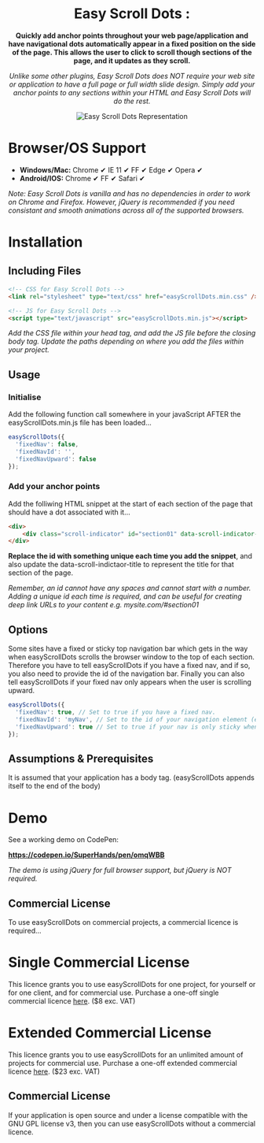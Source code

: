 <h1 align="center">Easy Scroll Dots :</h1>
<p align="center"><strong>Quickly add anchor points throughout your web page/application and have navigational dots automatically appear in a fixed position on the side of the page. This allows the user to click to scroll though sections of the page, and it updates as they scroll.</strong></p>
<p align="center"><em>Unlike some other plugins, Easy Scroll Dots does NOT require your web site or application to have a full page or full width slide design. Simply add your anchor points to any sections within your HTML and Easy Scroll Dots will do the rest.</em></p>
<p align="center"><img src="https://i.ibb.co/f4xMbHx/easy-Scroll-Dots-representation.jpg" alt="Easy Scroll Dots Representation" /></p>

# Browser/OS Support

<ul>
  <li><strong>Windows/Mac:</strong> Chrome &#10004; IE 11 &#10004; FF &#10004; Edge &#10004; Opera &#10004;</li>
  <li><strong>Android/IOS:</strong> Chrome &#10004; FF &#10004; Safari &#10004;</li>
</ul>
<p><em>Note: Easy Scroll Dots is vanilla and has no dependencies in order to work on Chrome and Firefox. However, jQuery is recommended if you need consistant and smooth animations across all of the supported browsers.</em></p> 

# Installation

## Including Files

```html
<!-- CSS for Easy Scroll Dots -->
<link rel="stylesheet" type="text/css" href="easyScrollDots.min.css" />

<!-- JS for Easy Scroll Dots -->
<script type="text/javascript" src="easyScrollDots.min.js"></script>
```

<p><em>Add the CSS file within your head tag, and add the JS file before the closing body tag. Update the paths depending on where you add the files within your project.</em></p>

## Usage

### Initialise

<p>Add the following function call somewhere in your javaScript AFTER the easyScrollDots.min.js file has been loaded...</p>

```javascript
easyScrollDots({
  'fixedNav': false,
  'fixedNavId': '',
  'fixedNavUpward': false
});
```

### Add your anchor points

<p>Add the folliwing HTML snippet at the start of each section of the page that should have a dot associated with it...</p>

```html
<div>
    <div class="scroll-indicator" id="section01" data-scroll-indicator-title="Hello World"></div>
</div>
```

<p><strong>Replace the id with something unique each time you add the snippet</strong>, and also update the data-scroll-indictaor-title to represent the title for that section of the page.</p>

<p><em>Remember, an id cannot have any spaces and cannot start with a number. Adding a unique id each time is required, and can be useful for creating deep link URLs to your content e.g. mysite.com/#section01</em></p>

## Options

<p>Some sites have a fixed or sticky top navigation bar which gets in the way when easyScrollDots scrolls the browser window to the top of each section. Therefore you have to tell easyScrollDots if you have a fixed nav, and if so, you also need to provide the id of the navigation bar. Finally you can also tell easyScrollDots if your fixed nav only appears when the user is scrolling upward.</p>

```javascript
easyScrollDots({
  'fixedNav': true, // Set to true if you have a fixed nav.
  'fixedNavId': 'myNav', // Set to the id of your navigation element (easyScrollDots will measure the height of the element).
  'fixedNavUpward': true // Set to true if your nav is only sticky when the user is scrolling up.
});
```

## Assumptions & Prerequisites

It is assumed that your application has a body tag. (easyScrollDots appends itself to the end of the body)

# Demo

<p>See a working demo on CodePen:</p>

<strong>https://codepen.io/SuperHands/pen/omqWBB</strong>

<p><em>The demo is using jQuery for full browser support, but jQuery is NOT required.</em></p>

## Commercial License

<p>To use easyScrollDots on commercial projects, a commercial licence is required...</p>

# Single Commercial License

<p>This licence grants you to use easyScrollDots for one project, for yourself or for one client, and for commercial use. Purchase a one-off single commercial licence <a href="#">here</a>. ($8 exc. VAT)</p>

# Extended Commercial License

<p>This licence grants you to use easyScrollDots for an unlimited amount of projects for commercial use. Purchase a one-off extended commercial licence <a href="#">here</a>. ($23 exc. VAT)</p>

## Commercial License

<p>If your application is open source and under a license compatible with the GNU GPL license v3, then you can use easyScrollDots without a commercial licence.</p>
